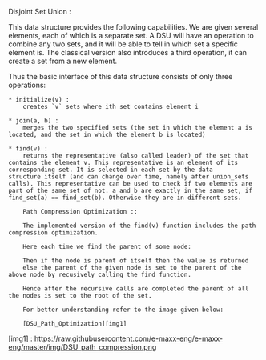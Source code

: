 Disjoint Set Union :

This data structure provides the following capabilities. We are given several elements, each of which is a separate set. A DSU will have an operation to combine any two sets, and it will be able to tell in which set a specific element is. The classical version also introduces a third operation, it can create a set from a new element.

Thus the basic interface of this data structure consists of only three operations:

	* initialize(v) : 
		creates `v` sets where ith set contains element i

	* join(a, b) : 
		merges the two specified sets (the set in which the element a is located, and the set in which the element b is located)

	* find(v) :
		returns the representative (also called leader) of the set that contains the element v. This representative is an element of its corresponding set. It is selected in each set by the data     structure itself (and can change over time, namely after union_sets calls). This representative can be used to check if two elements are part of the same set of not. a and b are exactly in the same set, if find_set(a) == find_set(b). Otherwise they are in different sets.

		Path Compression Optimization ::

		The implemented version of the find(v) function includes the path compression optimization.

		Here each time we find the parent of some node:

		Then if the node is parent of itself then the value is returned 
		else the parent of the given node is set to the parent of the above node by recusively calling the find function.

		Hence after the recursive calls are completed the parent of all the nodes is set to the root of the set.

		For better understanding refer to the image given below:

		[DSU_Path_Optimization][img1]






[img1] : https://raw.githubusercontent.com/e-maxx-eng/e-maxx-eng/master/img/DSU_path_compression.png
